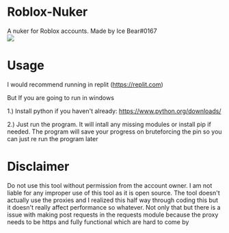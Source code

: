 # Roblox-Nuker
A nuker for Roblox accounts. Made by Ice Bear#0167
<br>
<img src="https://tr.rbxcdn.com/26990594c5e4f706afecded31c1e1655/420/420/Image/Png">
# Usage
I would recommend running in replit (https://replit.com)

But If you are going to run in windows

1.) Install python if you haven't already: https://www.python.org/downloads/

2.) Just run the program. It will intall any missing modules or install pip if needed. The program will save your progress on bruteforcing the pin so you can just re run the program later
# Disclaimer
Do not use this tool without permission from the account owner. I am not liable for any improper use of this tool as it is open source.
The tool doesn't actually use the proxies and I realized this half way through coding this but it doesn't really affect performance so whatever.
Not only that but there is a issue with making post requests in the requests module because the proxy needs to be https and fully functional which are hard to come by

